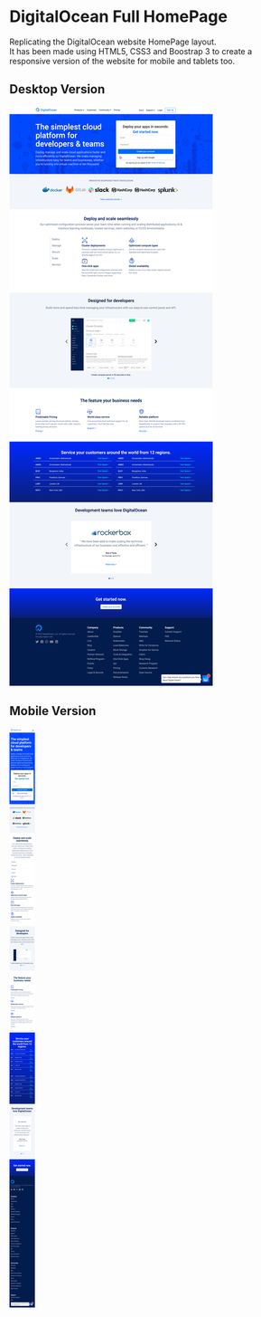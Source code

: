 # DigitalOcean Full HomePage

Replicating the DigitalOcean website HomePage layout. <br/>
It has been made using HTML5, CSS3 and Boostrap 3 to create a responsive version of the website for mobile and tablets too.

## Desktop Version
![digitalocean-desktop](img/digitalocean-desktop.png)

## Mobile Version
![digitalocean-desktop](img/digitalocean-mobile.png)
